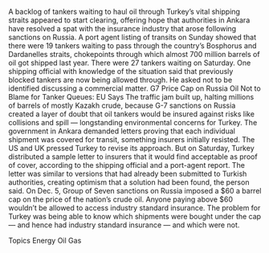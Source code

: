 A backlog of tankers waiting to haul oil through Turkey’s vital shipping straits appeared to start clearing, offering hope that authorities in Ankara have resolved a spat with the insurance industry that arose following sanctions on Russia.
A port agent listing of transits on Sunday showed that there were 19 tankers waiting to pass through the country’s Bosphorus and Dardanelles straits, chokepoints through which almost 700 million barrels of oil got shipped last year. There were 27 tankers waiting on Saturday.
One shipping official with knowledge of the situation said that previously blocked tankers are now being allowed through. He asked not to be identified discussing a commercial matter.
G7 Price Cap on Russia Oil Not to Blame for Tanker Queues: EU Says
The traffic jam built up, halting millions of barrels of mostly Kazakh crude, because G-7 sanctions on Russia created a layer of doubt that oil tankers would be insured against risks like collisions and spill — longstanding environmental concerns for Turkey.
The government in Ankara demanded letters proving that each individual shipment was covered for transit, something insurers initially resisted. The US and UK pressed Turkey to revise its approach.
But on Saturday, Turkey distributed a sample letter to insurers that it would find acceptable as proof of cover, according to the shipping official and a port-agent report. The letter was similar to versions that had already been submitted to Turkish authorities, creating optimism that a solution had been found, the person said.
On Dec. 5, Group of Seven sanctions on Russia imposed a $60 a barrel cap on the price of the nation’s crude oil.
Anyone paying above $60 wouldn’t be allowed to access industry standard insurance. The problem for Turkey was being able to know which shipments were bought under the cap — and hence had industry standard insurance — and which were not.

Topics
Energy
Oil Gas

